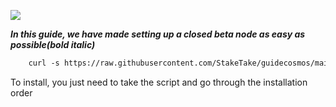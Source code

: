 ![](https://i.yapx.ru/RTuEU.jpg)

___In this guide, we have made setting up a closed beta node as easy as possible(bold italic)___


```html
    curl -s https://raw.githubusercontent.com/StakeTake/guidecosmos/main/KYVE/kyve > kyve.sh && chmod +x kyve.sh && ./kyve.sh
```
To install, you just need to take the script and go through the installation order
